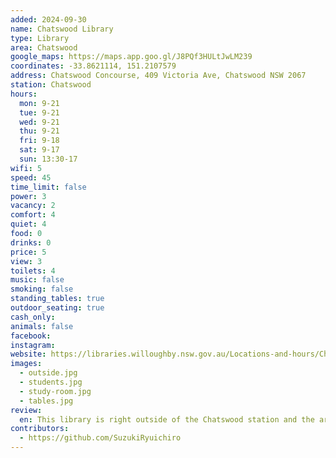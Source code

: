 ```yaml
---
added: 2024-09-30
name: Chatswood Library
type: Library
area: Chatswood
google_maps: https://maps.app.goo.gl/J8PQf3HULtJwLM239
coordinates: -33.8621114, 151.2107579
address: Chatswood Concourse, 409 Victoria Ave, Chatswood NSW 2067
station: Chatswood
hours:
  mon: 9-21
  tue: 9-21
  wed: 9-21
  thu: 9-21
  fri: 9-18
  sat: 9-17
  sun: 13:30-17
wifi: 5
speed: 45
time_limit: false
power: 3
vacancy: 2
comfort: 4
quiet: 4
food: 0
drinks: 0
price: 5
view: 3
toilets: 4
music: false
smoking: false
standing_tables: true
outdoor_seating: true
cash_only:
animals: false
facebook:
instagram:
website: https://libraries.willoughby.nsw.gov.au/Locations-and-hours/Chatswood-Library
images:
  - outside.jpg
  - students.jpg
  - study-room.jpg
  - tables.jpg
review:
  en: This library is right outside of the Chatswood station and the area is full of Asian restaurants and big malls. There are plenty of tables and chairs around but during the day, most of the seats are taken by the local highschool students. There are quite a few kids who are casually chatting but not in a loud manner. There is a glassed corner near the entrance where you would be slightly more comfortable taking calls. Also, if you need 100% privacy and quietness, they have one bookable phone booth. It is free for the library members but it would cost you $2.50 / 30 mins if you are not a member. You can talk to the staff to book a spot.
contributors:
  - https://github.com/SuzukiRyuichiro
---
```

